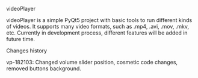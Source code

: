 videoPlayer

videoPlayer is a simple PyQt5 project with basic tools to run different kinds of videos. It supports many video formats, such as .mp4, .avi, .mov, .mkv, etc. Currently in development process, different features will be added in future time.

Changes history

vp-182103: Changed volume slider position, cosmetic code changes, removed buttons background.

